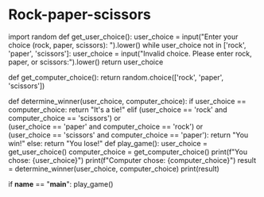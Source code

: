# Rock-paper-scissors
import random
def get_user_choice():
    user_choice = input("Enter your choice (rock, paper, scissors): ").lower()
    while user_choice not in ['rock', 'paper', 'scissors']:
        user_choice = input("Invalid choice. Please enter rock, paper, or scissors:").lower()
    return user_choice

def get_computer_choice():
    return random.choice(['rock', 'paper', 'scissors'])

def determine_winner(user_choice, computer_choice):
    if user_choice == computer_choice:
        return "It's a tie!"
    elif (user_choice == 'rock' and computer_choice == 'scissors') or \
         (user_choice == 'paper' and computer_choice == 'rock') or \
         (user_choice == 'scissors' and computer_choice == 'paper'):
        return "You win!"
    else:
        return "You lose!"
def play_game():
    user_choice = get_user_choice()
    computer_choice = get_computer_choice()
    print(f"You chose: {user_choice}")
    print(f"Computer chose: {computer_choice}")
    result = determine_winner(user_choice, computer_choice)
    print(result)

if __name__ == "__main__":
    play_game()
